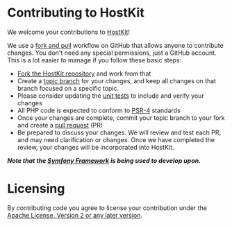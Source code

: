 # Contributing to HostKit

We welcome your contributions to [HostKit](https://github.com/hyperclock/hostkit)!

We use a [fork and pull](https://www.atlassian.com/git/tutorials/comparing-workflows/forking-workflow) workflow on GitHub that allows anyone to contribute changes. You don't need any special permissions, just a GitHub account. This is a lot easier to manage if you follow these basic steps:

  *  [Fork the HostKit repository](https://docs.github.com/en/free-pro-team@latest/github/getting-started-with-github/fork-a-repo) and work from that
  *  Create a [topic branch](https://git-scm.com/book/en/v2/Git-Branching-Branching-Workflows#Topic-Branches) for your changes, and keep all changes on that branch focused on a specific topic.
  *  Please consider updating the [unit tests](https://phpunit.de/getting-started-with-phpunit.html) to include and verify your changes
  *  All PHP code is expected to conform to [PSR-4](https://www.php-fig.org/psr/psr-4/) standards
  *  Once your changes are complete, commit your topic branch to your fork and create a [pull request](https://docs.github.com/en/free-pro-team@latest/github/collaborating-with-issues-and-pull-requests/about-pull-requests) (PR)
  *  Be prepared to discuss your changes. We will review and test each PR, and may need clarification or changes. Once we have completed the review, your changes will be incorporated into HostKit.

***Note that the [Symfony Framework](https://symfony.com) is being used to develop upon.***

# Licensing

By contributing code you agree to license your contribution under the [Apache License, Version 2 or any later version](LICENSE).
